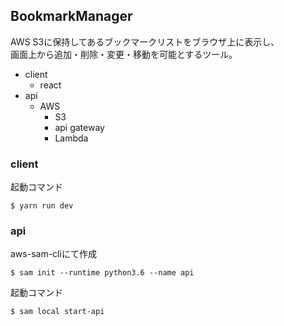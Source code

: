 ## BookmarkManager
AWS S3に保持してあるブックマークリストをブラウザ上に表示し、  
画面上から追加・削除・変更・移動を可能とするツール。  

- client
  - react
- api
  - AWS
    - S3
    - api gateway
    - Lambda

### client
起動コマンド
```
$ yarn run dev
```

### api
aws-sam-cliにて作成  
```
$ sam init --runtime python3.6 --name api  
```
起動コマンド
```
$ sam local start-api
```
